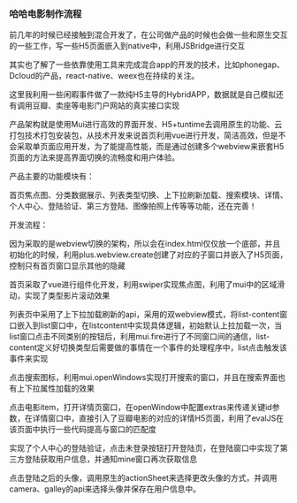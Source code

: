 ### 哈哈电影制作流程

前几年的时候已经接触到混合开发了，在公司做产品的时候也会做一些和原生交互的一些工作，写一些H5页面嵌入到native中，利用JSBridge进行交互

其实也了解了一些依靠使用工具来完成混合app的开发的技术，比如phonegap、Dcloud的产品，react-native、weex也在持续的关注。

这里我利用一些闲暇事件做了一款纯H5主导的HybridAPP，数据就是自己模拟还有调用豆瓣、卖座等电影门户网站的真实接口实现

产品架构就是使用Mui进行高效的界面开发、H5+tuntime去调用原生的功能、云打包技术打包安装包，从技术开发来说首页利用vue进行开发，简洁高效，但是不会采取单页面应用开发，为了能提高性能，而是通过创建多个webview来嵌套H5页面的方法来提高界面切换的流畅度和用户体验。

产品主要的功能模块有：

首页焦点图、分类数据展示、列表类型切换、上下拉刷新加载、搜索模块、详情、个人中心、登陆验证、第三方登陆、图像拍照上传等等功能，还在完善！

开发流程：

因为采取的是webview切换的架构，所以会在index.html仅仅放一个底部，并且初始化的时候，利用plus.webview.create创建了对应的子窗口并嵌入了H5页面，控制只有首页窗口显示其他的隐藏

首页采取了vue进行组件化开发，利用swiper实现焦点图，利用了mui中的区域滑动，实现了类型影片滚动效果

列表页中采用了上下拉加载刷新的api，采用的双webview模式，将list-content窗口嵌入到list窗口中，在listcontent中实现具体逻辑，初始默认上拉加载一次，当list窗口点击不同类别的按钮后，利用mui.fire进行了不同窗口间的通信，list-content定义好切换类型后需要做的事情在一个事件的处理程序中，list点击触发该事件来实现

点击搜索图标，利用mui.openWindows实现打开搜索的窗口，并且在搜索界面也有上下拉属性加载的效果

点击电影item，打开详情页窗口，在openWindow中配置extras来传递关键id参数，在详情窗口中，直接引入了豆瓣电影的对应的详情H5页面，利用了evalJS在该页面中执行一些代码提高与窗口的匹配度

实现了个人中心的登陆验证，点击未登录按钮打开登陆页，在登陆窗口中实现了第三方登陆获取用户信息，并通知mine窗口再次获取信息

点击登陆之后的头像，调用原生的actionSheet来选择更改头像的方式，并调用camera、galley的api来选择头像并保存在用户信息中。